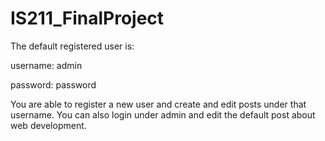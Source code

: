 # IS211_FinalProject

The default registered user is:

username: admin

password: password

You are able to register a new user and create and edit posts under that username. You can also login under admin and edit the default post about web development. 
